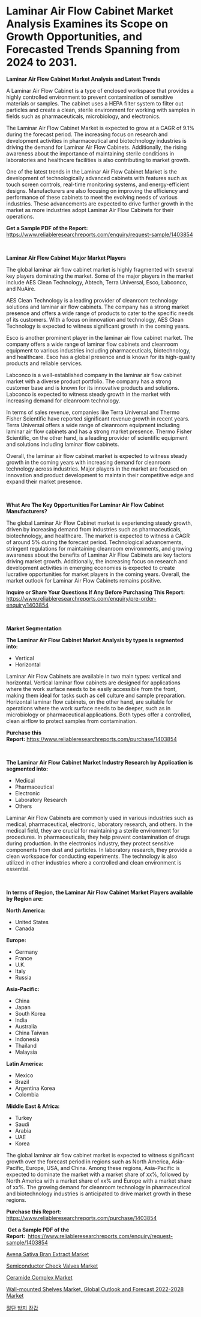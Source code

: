<p><h1>Laminar Air Flow Cabinet Market Analysis Examines its Scope on Growth Opportunities, and Forecasted Trends Spanning from 2024 to 2031.</h1></p><p><strong>Laminar Air Flow Cabinet Market Analysis and Latest Trends</strong></p>
<p><p>A Laminar Air Flow Cabinet is a type of enclosed workspace that provides a highly controlled environment to prevent contamination of sensitive materials or samples. The cabinet uses a HEPA filter system to filter out particles and create a clean, sterile environment for working with samples in fields such as pharmaceuticals, microbiology, and electronics.</p><p>The Laminar Air Flow Cabinet Market is expected to grow at a CAGR of 9.1% during the forecast period. The increasing focus on research and development activities in pharmaceutical and biotechnology industries is driving the demand for Laminar Air Flow Cabinets. Additionally, the rising awareness about the importance of maintaining sterile conditions in laboratories and healthcare facilities is also contributing to market growth.</p><p>One of the latest trends in the Laminar Air Flow Cabinet Market is the development of technologically advanced cabinets with features such as touch screen controls, real-time monitoring systems, and energy-efficient designs. Manufacturers are also focusing on improving the efficiency and performance of these cabinets to meet the evolving needs of various industries. These advancements are expected to drive further growth in the market as more industries adopt Laminar Air Flow Cabinets for their operations.</p></p>
<p><strong>Get a Sample PDF of the Report:&nbsp;</strong> <a href="https://www.reliableresearchreports.com/enquiry/request-sample/1403854">https://www.reliableresearchreports.com/enquiry/request-sample/1403854</a></p>
<p>&nbsp;</p>
<p><strong>Laminar Air Flow Cabinet Major Market Players</strong></p>
<p><p>The global laminar air flow cabinet market is highly fragmented with several key players dominating the market. Some of the major players in the market include AES Clean Technology, Abtech, Terra Universal, Esco, Labconco, and NuAire.</p><p>AES Clean Technology is a leading provider of cleanroom technology solutions and laminar air flow cabinets. The company has a strong market presence and offers a wide range of products to cater to the specific needs of its customers. With a focus on innovation and technology, AES Clean Technology is expected to witness significant growth in the coming years.</p><p>Esco is another prominent player in the laminar air flow cabinet market. The company offers a wide range of laminar flow cabinets and cleanroom equipment to various industries including pharmaceuticals, biotechnology, and healthcare. Esco has a global presence and is known for its high-quality products and reliable services.</p><p>Labconco is a well-established company in the laminar air flow cabinet market with a diverse product portfolio. The company has a strong customer base and is known for its innovative products and solutions. Labconco is expected to witness steady growth in the market with increasing demand for cleanroom technology.</p><p>In terms of sales revenue, companies like Terra Universal and Thermo Fisher Scientific have reported significant revenue growth in recent years. Terra Universal offers a wide range of cleanroom equipment including laminar air flow cabinets and has a strong market presence. Thermo Fisher Scientific, on the other hand, is a leading provider of scientific equipment and solutions including laminar flow cabinets.</p><p>Overall, the laminar air flow cabinet market is expected to witness steady growth in the coming years with increasing demand for cleanroom technology across industries. Major players in the market are focused on innovation and product development to maintain their competitive edge and expand their market presence.</p></p>
<p>&nbsp;</p>
<p><strong>What Are The Key Opportunities For Laminar Air Flow Cabinet Manufacturers?</strong></p>
<p><p>The global Laminar Air Flow Cabinet market is experiencing steady growth, driven by increasing demand from industries such as pharmaceuticals, biotechnology, and healthcare. The market is expected to witness a CAGR of around 5% during the forecast period. Technological advancements, stringent regulations for maintaining cleanroom environments, and growing awareness about the benefits of Laminar Air Flow Cabinets are key factors driving market growth. Additionally, the increasing focus on research and development activities in emerging economies is expected to create lucrative opportunities for market players in the coming years. Overall, the market outlook for Laminar Air Flow Cabinets remains positive.</p></p>
<p><strong>Inquire or Share Your Questions If Any Before Purchasing This Report:</strong> <a href="https://www.reliableresearchreports.com/enquiry/pre-order-enquiry/1403854">https://www.reliableresearchreports.com/enquiry/pre-order-enquiry/1403854</a></p>
<p>&nbsp;</p>
<p><strong>Market Segmentation</strong></p>
<p><strong>The Laminar Air Flow Cabinet Market Analysis by types is segmented into:</strong></p>
<p><ul><li>Vertical</li><li>Horizontal</li></ul></p>
<p><p>Laminar Air Flow Cabinets are available in two main types: vertical and horizontal. Vertical laminar flow cabinets are designed for applications where the work surface needs to be easily accessible from the front, making them ideal for tasks such as cell culture and sample preparation. Horizontal laminar flow cabinets, on the other hand, are suitable for operations where the work surface needs to be deeper, such as in microbiology or pharmaceutical applications. Both types offer a controlled, clean airflow to protect samples from contamination.</p></p>
<p><strong>Purchase this Report:&nbsp;</strong><a href="https://www.reliableresearchreports.com/purchase/1403854">https://www.reliableresearchreports.com/purchase/1403854</a></p>
<p>&nbsp;</p>
<p><strong>The Laminar Air Flow Cabinet Market Industry Research by Application is segmented into:</strong></p>
<p><ul><li>Medical</li><li>Pharmaceutical</li><li>Electronic</li><li>Laboratory Research</li><li>Others</li></ul></p>
<p><p>Laminar Air Flow Cabinets are commonly used in various industries such as medical, pharmaceutical, electronic, laboratory research, and others. In the medical field, they are crucial for maintaining a sterile environment for procedures. In pharmaceuticals, they help prevent contamination of drugs during production. In the electronics industry, they protect sensitive components from dust and particles. In laboratory research, they provide a clean workspace for conducting experiments. The technology is also utilized in other industries where a controlled and clean environment is essential.</p></p>
<p>&nbsp;</p>
<p><strong>In terms of Region, the Laminar Air Flow Cabinet Market Players available by Region are:</strong></p>
<p>
    <p> <strong> North America: </strong>
        <ul>
            <li>United States</li>
            <li>Canada</li>
        </ul>
        </p> 
    <p> <strong> Europe: </strong>
        <ul>
            <li>Germany</li>
            <li>France</li>
            <li>U.K.</li>
            <li>Italy</li>
            <li>Russia</li>
        </ul>
        </p> 
    <p> <strong> Asia-Pacific: </strong>
        <ul>
            <li>China</li>
            <li>Japan</li>
            <li>South Korea</li>
            <li>India</li>
            <li>Australia</li>
            <li>China Taiwan</li>
            <li>Indonesia</li>
            <li>Thailand</li>
            <li>Malaysia</li>
        </ul>
        </p> 
    <p> <strong> Latin America: </strong>
        <ul>
            <li>Mexico</li>
            <li>Brazil</li>
            <li>Argentina Korea</li>
            <li>Colombia</li>
        </ul>
        </p> 
    <p> <strong> Middle East & Africa: </strong>
        <ul>
            <li>Turkey</li>
            <li>Saudi</li>
            <li>Arabia</li>
            <li>UAE</li>
            <li>Korea</li>
        </ul>
    </p>
    </p>
<p><p>The global laminar air flow cabinet market is expected to witness significant growth over the forecast period in regions such as North America, Asia-Pacific, Europe, USA, and China. Among these regions, Asia-Pacific is expected to dominate the market with a market share of xx%, followed by North America with a market share of xx% and Europe with a market share of xx%. The growing demand for cleanroom technology in pharmaceutical and biotechnology industries is anticipated to drive market growth in these regions.</p></p>
<p><strong>Purchase this Report: </strong><a href="https://www.reliableresearchreports.com/purchase/1403854">https://www.reliableresearchreports.com/purchase/1403854</a></p>
<p>&nbsp;<strong>Get a Sample PDF of the Report:&nbsp;&nbsp;</strong><a href="https://www.reliableresearchreports.com/enquiry/request-sample/1403854">https://www.reliableresearchreports.com/enquiry/request-sample/1403854</a></p>
<p><strong></strong></p>
<p><p><a href="https://view.publitas.com/reportprime-1/avena-sativa-bran-extract-market-offers-provide-insightful-data-for-the-time-period-from-2024-to-2031-and-also-provide-analysis-based-on-application-type-and-region/">Avena Sativa Bran Extract Market</a></p><p><a href="https://github.com/ruddyyedelwadw/Market-Research-Report-List-1/blob/main/semiconductor-check-valves-market.md">Semiconductor Check Valves Market</a></p><p><a href="https://view.publitas.com/reportprime-1/ceramide-complex-market-insights-market-players-and-forecast-till-2031/">Ceramide Complex Market</a></p><p><a href="https://extreme-scabiosa-c81.notion.site/Global-Wall-mounted-Shelves-Market-Global-Outlook-and-Forecast-2022-2028-Market-by-Types-Applicati-9ccffa760cf64cdfad14ca13ac17590e">Wall-mounted Shelves Market, Global Outlook and Forecast 2022-2028 Market</a></p><p><a href="https://medium.com/@richardlueilwitz787/%EC%A0%88%EB%8B%A8-%EB%B0%A9%EC%A7%80-%EC%9E%A5%EA%B0%91-%EC%8B%9C%EC%9E%A5-%EA%B7%9C%EB%AA%A8-cagr-%ED%8A%B8%EB%A0%8C%EB%93%9C-2024-2030-646ee553f429">절단 방지 장갑</a></p></p>